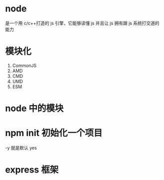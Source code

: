 # node

是一个用 c/c++打造的 js 引擎，它能够读懂 js 并且让 js 拥有跟 js 系统打交道的能力

# 模块化

1. CommonJS
2. AMD
3. CMD
4. UMD
5. ESM

# node 中的模块

# npm init 初始化一个项目

-y 就是默认 yes

# express 框架
